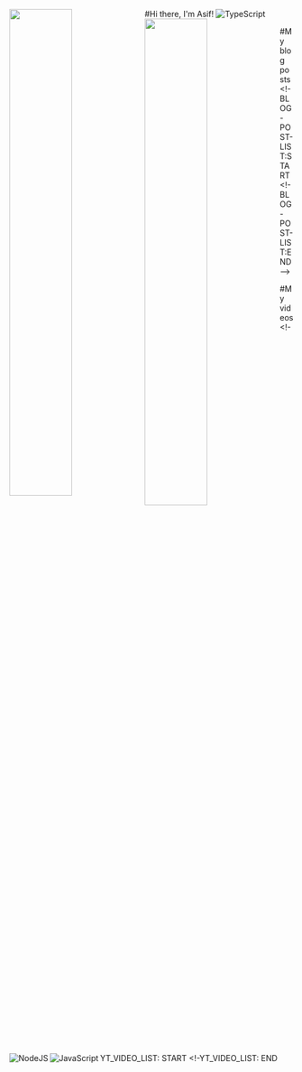 
<!--
**kaziasifjawwad/kaziasifjawwad** is a ✨ _special_ ✨ repository because its `README.md` (this file) appears on your GitHub profile.

Here are some ideas to get you started:

- 🔭 I’m currently working on ...
- 🌱 I’m currently learning ...
- 👯 I’m looking to collaborate on ...
- 🤔 I’m looking for help with ...
- 💬 Ask me about ...
- 📫 How to reach me: ...
- 😄 Pronouns: ...
- ⚡ Fun fact: ...
-->
<!-- ![Anurag's GitHub stats](https://github-readme-stats.vercel.app/api?username=kaziasifjawwad&show_icons=true&theme=radical) -->

#Hi there, I'm Asif!
<img align="left" width="47%" src="https://github-readme-stats.vercel.app/api?username=kaziasifjawwad&show_icons=true&theme=radical" />
<img align="left" width="47%" src="https://github-readme-stats.vercel.app/api/top-langs/?username=kaziasifjawwad&layout=compact" />
<img align="left" alt="NodeJS" src="https://img.shields.io/badge/node.js-423438530.svg?style-for-the-badge&logo=node-dot-js&logoColor=white"/>
<img align="left" alt="JavaScript" src="https://img.shields.io/badge/javascript-423323338.svg?style-for-the-badge&logo=javascript& LogoColor=23F7DF1E"/>
<img alt="TypeScript" src="https://img.shields.io/badge/typescript-23007ACC.svg?style-for-the-badge&logo=typescript&logoColor=white"/>

#My blog posts
<!-BLOG-POST-LIST:START
<!-BLOG-POST-LIST:END -->

#My videos
<!-YT_VIDEO_LIST: START
<!-YT_VIDEO_LIST: END
